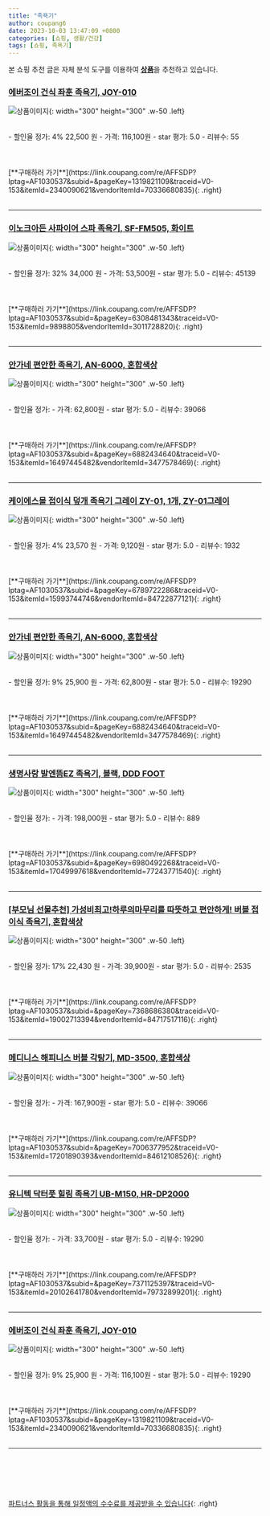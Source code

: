 ```yaml
---
title: "족욕기"
author: coupang6
date: 2023-10-03 13:47:09 +0800
categories: [쇼핑, 생활/건강]
tags: [쇼핑, 족욕기]
---
```


본 쇼핑 추천 글은 자체 분석 도구를 이용하여 [**상품**](https://link.coupang.com/a/bao1ui)을 추천하고 있습니다.

### [에버조이 건식 좌훈 족욕기, JOY-010](https://link.coupang.com/re/AFFSDP?lptag=AF1030537&subid=&pageKey=1319821109&traceid=V0-153&itemId=2340090621&vendorItemId=70336680835)

![상품이미지](https://thumbnail9.coupangcdn.com/thumbnails/remote/230x230ex/image/retail/images/9462843978513942-cfc83250-1082-420f-b1e4-4c96070a5069.jpg){: width="300" height="300" .w-50 .left}


<br>
- 할인율 정가: 4%  22,500   원
- 가격: 116,100원
- star 평가: 5.0
- 리뷰수: 55
<br>
<br>
<br>
<br>
[**구매하러 가기**](https://link.coupang.com/re/AFFSDP?lptag=AF1030537&subid=&pageKey=1319821109&traceid=V0-153&itemId=2340090621&vendorItemId=70336680835){: .right}
<br>
<br>

---

### [이노크아든 사파이어 스파 족욕기, SF-FM505, 화이트](https://link.coupang.com/re/AFFSDP?lptag=AF1030537&subid=&pageKey=6308481343&traceid=V0-153&itemId=9898805&vendorItemId=3011728820)

![상품이미지](https://thumbnail7.coupangcdn.com/thumbnails/remote/230x230ex/image/retail/images/12376903344846-325a1042-ab9a-429f-ac72-e4b66c803a36.jpg){: width="300" height="300" .w-50 .left}


<br>
- 할인율 정가: 32%  34,000   원
- 가격: 53,500원
- star 평가: 5.0
- 리뷰수: 45139
<br>
<br>
<br>
<br>
[**구매하러 가기**](https://link.coupang.com/re/AFFSDP?lptag=AF1030537&subid=&pageKey=6308481343&traceid=V0-153&itemId=9898805&vendorItemId=3011728820){: .right}
<br>
<br>

---

### [안가네 편안한 족욕기, AN-6000, 혼합색상](https://link.coupang.com/re/AFFSDP?lptag=AF1030537&subid=&pageKey=6882434640&traceid=V0-153&itemId=16497445482&vendorItemId=3477578469)

![상품이미지](https://thumbnail7.coupangcdn.com/thumbnails/remote/230x230ex/image/retail/images/544266720701040-edda6507-54b8-4f34-b9c8-94b55bf14114.jpg){: width="300" height="300" .w-50 .left}


<br>
- 할인율 정가: 
- 가격: 62,800원
- star 평가: 5.0
- 리뷰수: 39066
<br>
<br>
<br>
<br>
[**구매하러 가기**](https://link.coupang.com/re/AFFSDP?lptag=AF1030537&subid=&pageKey=6882434640&traceid=V0-153&itemId=16497445482&vendorItemId=3477578469){: .right}
<br>
<br>

---

### [케이에스몰 접이식 덮개 족욕기 그레이 ZY-01, 1개, ZY-01그레이](https://link.coupang.com/re/AFFSDP?lptag=AF1030537&subid=&pageKey=6789722286&traceid=V0-153&itemId=15993744746&vendorItemId=84722877121)

![상품이미지](https://thumbnail7.coupangcdn.com/thumbnails/remote/230x230ex/image/retail/images/2970588590368745-a03bc22d-6a82-4982-8a9f-6e5379664c78.jpg){: width="300" height="300" .w-50 .left}


<br>
- 할인율 정가: 4%  23,570   원
- 가격: 9,120원
- star 평가: 5.0
- 리뷰수: 1932
<br>
<br>
<br>
<br>
[**구매하러 가기**](https://link.coupang.com/re/AFFSDP?lptag=AF1030537&subid=&pageKey=6789722286&traceid=V0-153&itemId=15993744746&vendorItemId=84722877121){: .right}
<br>
<br>

---

### [안가네 편안한 족욕기, AN-6000, 혼합색상](https://link.coupang.com/re/AFFSDP?lptag=AF1030537&subid=&pageKey=6882434640&traceid=V0-153&itemId=16497445482&vendorItemId=3477578469)

![상품이미지](https://thumbnail7.coupangcdn.com/thumbnails/remote/230x230ex/image/retail/images/544266720701040-edda6507-54b8-4f34-b9c8-94b55bf14114.jpg){: width="300" height="300" .w-50 .left}


<br>
- 할인율 정가: 9%  25,900   원
- 가격: 62,800원
- star 평가: 5.0
- 리뷰수: 19290
<br>
<br>
<br>
<br>
[**구매하러 가기**](https://link.coupang.com/re/AFFSDP?lptag=AF1030537&subid=&pageKey=6882434640&traceid=V0-153&itemId=16497445482&vendorItemId=3477578469){: .right}
<br>
<br>

---

### [생명사랑 발엔뜸EZ 족욕기, 블랙, DDD FOOT](https://link.coupang.com/re/AFFSDP?lptag=AF1030537&subid=&pageKey=6980492268&traceid=V0-153&itemId=17049997618&vendorItemId=77243771540)

![상품이미지](https://thumbnail7.coupangcdn.com/thumbnails/remote/230x230ex/image/retail/images/4870873553688500-0168d029-8d66-4f5c-9a08-3a41bd324f7d.jpg){: width="300" height="300" .w-50 .left}


<br>
- 할인율 정가: 
- 가격: 198,000원
- star 평가: 5.0
- 리뷰수: 889
<br>
<br>
<br>
<br>
[**구매하러 가기**](https://link.coupang.com/re/AFFSDP?lptag=AF1030537&subid=&pageKey=6980492268&traceid=V0-153&itemId=17049997618&vendorItemId=77243771540){: .right}
<br>
<br>

---

### [[부모님 선물추천] 가성비최고!하루의마무리를 따뜻하고 편안하게! 버블 접이식 족욕기, 혼합색상](https://link.coupang.com/re/AFFSDP?lptag=AF1030537&subid=&pageKey=7368686380&traceid=V0-153&itemId=19002713394&vendorItemId=84717517116)

![상품이미지](https://thumbnail8.coupangcdn.com/thumbnails/remote/230x230ex/image/vendor_inventory/0346/a24edb2a96c7a1edb50109162957fcb0f17a0dfd432c6ea72045aafd7c62.jpg){: width="300" height="300" .w-50 .left}


<br>
- 할인율 정가: 17%  22,430   원
- 가격: 39,900원
- star 평가: 5.0
- 리뷰수: 2535
<br>
<br>
<br>
<br>
[**구매하러 가기**](https://link.coupang.com/re/AFFSDP?lptag=AF1030537&subid=&pageKey=7368686380&traceid=V0-153&itemId=19002713394&vendorItemId=84717517116){: .right}
<br>
<br>

---

### [메디니스 해피니스 버블 각탕기, MD-3500, 혼합색상](https://link.coupang.com/re/AFFSDP?lptag=AF1030537&subid=&pageKey=7006377952&traceid=V0-153&itemId=17201890393&vendorItemId=84612108526)

![상품이미지](https://thumbnail8.coupangcdn.com/thumbnails/remote/230x230ex/image/vendor_inventory/f8ca/27c4a008f43a2245a3557d38d62d5ba5ae51a04ae0972093870793744e84.jpg){: width="300" height="300" .w-50 .left}


<br>
- 할인율 정가: 
- 가격: 167,900원
- star 평가: 5.0
- 리뷰수: 39066
<br>
<br>
<br>
<br>
[**구매하러 가기**](https://link.coupang.com/re/AFFSDP?lptag=AF1030537&subid=&pageKey=7006377952&traceid=V0-153&itemId=17201890393&vendorItemId=84612108526){: .right}
<br>
<br>

---

### [유니텍 닥터풋 힐링 족욕기 UB-M150, HR-DP2000](https://link.coupang.com/re/AFFSDP?lptag=AF1030537&subid=&pageKey=7371125397&traceid=V0-153&itemId=20102641780&vendorItemId=79732899201)

![상품이미지](https://thumbnail9.coupangcdn.com/thumbnails/remote/230x230ex/image/vendor_inventory/7903/fa9480e0160dedc19bb2ed1ed5cb3ae409364da3c25b5e5dcd9b32aaef9b.jpg){: width="300" height="300" .w-50 .left}


<br>
- 할인율 정가: 
- 가격: 33,700원
- star 평가: 5.0
- 리뷰수: 19290
<br>
<br>
<br>
<br>
[**구매하러 가기**](https://link.coupang.com/re/AFFSDP?lptag=AF1030537&subid=&pageKey=7371125397&traceid=V0-153&itemId=20102641780&vendorItemId=79732899201){: .right}
<br>
<br>

---

### [에버조이 건식 좌훈 족욕기, JOY-010](https://link.coupang.com/re/AFFSDP?lptag=AF1030537&subid=&pageKey=1319821109&traceid=V0-153&itemId=2340090621&vendorItemId=70336680835)

![상품이미지](https://thumbnail9.coupangcdn.com/thumbnails/remote/230x230ex/image/retail/images/9462843978513942-cfc83250-1082-420f-b1e4-4c96070a5069.jpg){: width="300" height="300" .w-50 .left}


<br>
- 할인율 정가: 9%  25,900   원
- 가격: 116,100원
- star 평가: 5.0
- 리뷰수: 19290
<br>
<br>
<br>
<br>
[**구매하러 가기**](https://link.coupang.com/re/AFFSDP?lptag=AF1030537&subid=&pageKey=1319821109&traceid=V0-153&itemId=2340090621&vendorItemId=70336680835){: .right}
<br>
<br>

---
<br><br><br><br><br> [파트너스 활동을 통해 일정액의 수수료를 제공받을 수 있습니다](https://link.coupang.com/a/bao1ui){: .right}